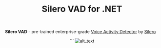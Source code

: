   

<br/><h1  align="center">Silero VAD for .NET</h1><br/>

**Silero VAD** - pre-trained enterprise-grade [Voice Activity Detector](https://en.wikipedia.org/wiki/Voice_activity_detection) by [Silero](https://github.com/snakers4/silero-vad)
<p  align="center">
```
<img alt="alt_text" src="screenshot.PNG" />
</p>